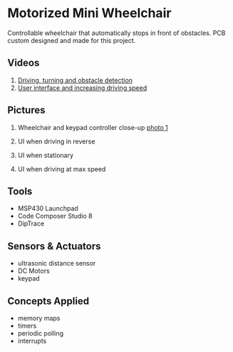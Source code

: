 # Motorized Mini Wheelchair
Controllable wheelchair that automatically stops in front of obstacles. PCB custom designed and made for this project.

## Videos
1. [Driving, turning and obstacle detection](https://drive.google.com/file/d/1e6D7PV7pSpxmNgNUrXl-kcWqP-yEV6lZ/view?usp=sharing)
2. [User interface and increasing driving speed](https://drive.google.com/file/d/11Vimz-RV4UsF8XEiTZH0jSXhUrqdQSGc/view?usp=sharing)

## Pictures
1. Wheelchair and keypad controller close-up
[photo 1](https://github.com/michaelhtleung/motorized-mini-wheelchair/blob/master/images/overview-IRL.png)

2. UI when driving in reverse

3. UI when stationary

4. UI when driving at max speed

## Tools
- MSP430 Launchpad
- Code Composer Studio 8
- DipTrace

## Sensors & Actuators
- ultrasonic distance sensor
- DC Motors
- keypad 

## Concepts Applied
- memory maps
- timers
- periodic polling
- interrupts
